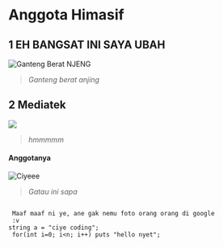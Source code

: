 # Anggota Himasif

## 1 EH BANGSAT INI SAYA UBAH

![Ganteng Berat NJENG](https://scontent-sin6-2.xx.fbcdn.net/v/t1.0-9/37412577_841809229352722_7168655640884150272_o.jpg?_nc_cat=0&oh=68bbf489278876f0c450a722986abee9&oe=5C02D0CF)
> *Ganteng berat anjing*

## 2 Mediatek
![](https://lh3.googleusercontent.com/-EWxGSCsOJVg/AAAAAAAAAAI/AAAAAAAAAIU/6Y3Cqe-ETAs/w800-h800/photo.jpg)
> *hmmmmm*

#### Anggotanya

 ![Ciyeee](https://avatars3.githubusercontent.com/u/30972350?s=400&v=4)
 > *Gatau ini sapa*
 
```mermaid
 
 Maaf maaf ni ye, ane gak nemu foto orang orang di google 
 :v
string a = "ciye coding";
 for(int i=0; i<n; i++) puts "hello nyet";
 

```
